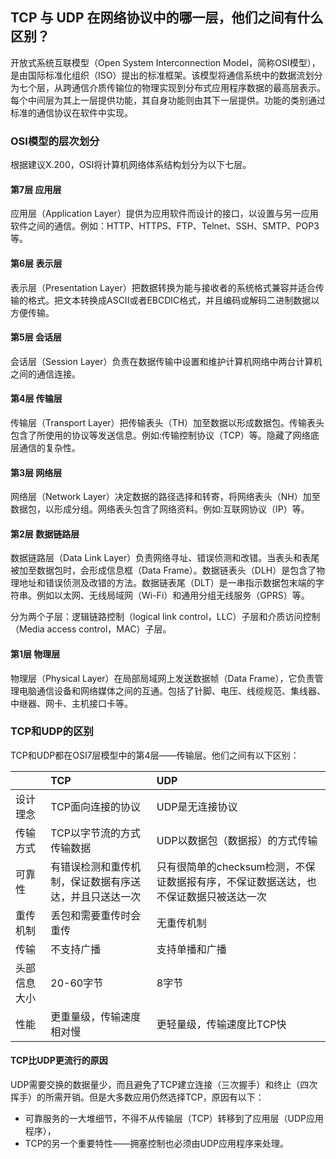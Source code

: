 ## TCP 与 UDP 在网络协议中的哪一层，他们之间有什么区别？
开放式系统互联模型（Open System Interconnection Model，简称OSI模型），是由国际标准化组织（ISO）提出的标准框架。该模型将通信系统中的数据流划分为七个层，从跨通信介质传输位的物理实现到分布式应用程序数据的最高层表示。每个中间层为其上一层提供功能，其自身功能则由其下一层提供。功能的类别通过标准的通信协议在软件中实现。

### OSI模型的层次划分
根据建议X.200，OSI将计算机网络体系结构划分为以下七层。
#### 第7层 应用层
应用层（Application Layer）提供为应用软件而设计的接口，以设置与另一应用软件之间的通信。例如：HTTP、HTTPS、FTP、Telnet、SSH、SMTP、POP3等。
#### 第6层 表示层
表示层（Presentation Layer）把数据转换为能与接收者的系统格式兼容并适合传输的格式。把文本转换成ASCII或者EBCDIC格式，并且编码或解码二进制数据以方便传输。
#### 第5层 会话层
会话层（Session Layer）负责在数据传输中设置和维护计算机网络中两台计算机之间的通信连接。
#### 第4层 传输层
传输层（Transport Layer）把传输表头（TH）加至数据以形成数据包。传输表头包含了所使用的协议等发送信息。例如:传输控制协议（TCP）等。隐藏了网络底层通信的复杂性。
#### 第3层 网络层
网络层（Network Layer）决定数据的路径选择和转寄，将网络表头（NH）加至数据包，以形成分组。网络表头包含了网络资料。例如:互联网协议（IP）等。
#### 第2层 数据链路层
数据链路层（Data Link Layer）负责网络寻址、错误侦测和改错。当表头和表尾被加至数据包时，会形成信息框（Data Frame）。数据链表头（DLH）是包含了物理地址和错误侦测及改错的方法。数据链表尾（DLT）是一串指示数据包末端的字符串。例如以太网、无线局域网（Wi-Fi）和通用分组无线服务（GPRS）等。

分为两个子层：逻辑链路控制（logical link control，LLC）子层和介质访问控制（Media access control，MAC）子层。
#### 第1层 物理层
物理层（Physical Layer）在局部局域网上发送数据帧（Data Frame），它负责管理电脑通信设备和网络媒体之间的互通。包括了针脚、电压、线缆规范、集线器、中继器、网卡、主机接口卡等。

### TCP和UDP的区别
TCP和UDP都在OSI7层模型中的第4层——传输层。他们之间有以下区别：

||TCP|UDP|
|:--|:--|:--|
|设计理念|TCP面向连接的协议|UDP是无连接协议|
|传输方式|TCP以字节流的方式传输数据|UDP以数据包（数据报）的方式传输|
|可靠性|有错误检测和重传机制，保证数据有序送达，并且只送达一次|只有很简单的checksum检测，不保证数据报有序，不保证数据送达，也不保证数据只被送达一次|
|重传机制|丢包和需要重传时会重传|无重传机制|
|传输|不支持广播|支持单播和广播|
|头部信息大小|20-60字节|8字节|
|性能|更重量级，传输速度相对慢|更轻量级，传输速度比TCP快|

#### TCP比UDP更流行的原因
UDP需要交换的数据量少，而且避免了TCP建立连接（三次握手）和终止（四次挥手）的所需开销。但是大多数应用仍然选择TCP，原因有以下：

- 可靠服务的一大堆细节，不得不从传输层（TCP）转移到了应用层（UDP应用程序），
- TCP的另一个重要特性——拥塞控制也必须由UDP应用程序来处理。